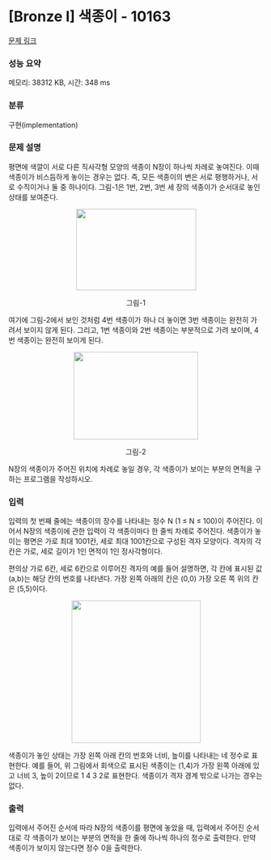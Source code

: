 # [Bronze I] 색종이 - 10163 

[문제 링크](https://www.acmicpc.net/problem/10163) 

### 성능 요약

메모리: 38312 KB, 시간: 348 ms

### 분류

구현(implementation)

### 문제 설명

<p>평면에 색깔이 서로 다른 직사각형 모양의 색종이 N장이 하나씩 차례로 놓여진다. 이때 색종이가 비스듬하게 놓이는 경우는 없다. 즉, 모든 색종이의 변은 서로 평행하거나, 서로 수직이거나 둘 중 하나이다. 그림-1은 1번, 2번, 3번 세 장의 색종이가 순서대로 놓인 상태를 보여준다.</p>

<p style="text-align: center;"><img alt="" src="https://upload.acmicpc.net/35e4c6f0-a2b6-43ac-8667-86d3fc5acc78/-/preview/" style="width: 237px; height: 161px;"></p>

<p style="text-align: center;">그림-1</p>

<p>여기에 그림-2에서 보인 것처럼 4번 색종이가 하나 더 놓이면 3번 색종이는 완전히 가려서 보이지 않게 된다. 그리고, 1번 색종이와 2번 색종이는 부분적으로 가려 보이며, 4번 색종이는 완전히 보이게 된다.</p>

<p style="text-align: center;"><img alt="" src="https://upload.acmicpc.net/407be9a9-4f31-4fc1-be51-97231052dd72/-/preview/" style="width: 246px; height: 173px;"></p>

<p style="text-align: center;">그림-2</p>

<p>N장의 색종이가 주어진 위치에 차례로 놓일 경우, 각 색종이가 보이는 부분의 면적을 구하는 프로그램을 작성하시오. </p>

### 입력 

 <p>입력의 첫 번째 줄에는 색종이의 장수를 나타내는 정수 N (1 ≤ N ≤ 100)이 주어진다. 이어서 N장의 색종이에 관한 입력이 각 색종이마다 한 줄씩 차례로 주어진다. 색종이가 놓이는 평면은 가로 최대 1001칸, 세로 최대 1001칸으로 구성된 격자 모양이다. 격자의 각 칸은 가로, 세로 길이가 1인 면적이 1인 정사각형이다. </p>

<p>편의상 가로 6칸, 세로 6칸으로 이루어진 격자의 예를 들어 설명하면, 각 칸에 표시된 값 (a,b)는 해당 칸의 번호를 나타낸다. 가장 왼쪽 아래의 칸은 (0,0) 가장 오른 쪽 위의 칸은 (5,5)이다. </p>

<p style="text-align: center;"><img alt="" src="https://upload.acmicpc.net/0f0f2045-2ff6-4e2d-87ee-3026d3ba7f68/-/preview/" style="width: 255px; height: 282px;"></p>

<p>색종이가 놓인 상태는 가장 왼쪽 아래 칸의 번호와 너비, 높이를 나타내는 네 정수로 표현한다. 예를 들어, 위 그림에서 회색으로 표시된 색종이는 (1,4)가 가장 왼쪽 아래에 있고 너비 3, 높이 2이므로 1 4 3 2로 표현한다. 색종이가 격자 경계 밖으로 나가는 경우는 없다. </p>

### 출력 

 <p>입력에서 주어진 순서에 따라 N장의 색종이를 평면에 놓았을 때, 입력에서 주어진 순서대로 각 색종이가 보이는 부분의 면적을 한 줄에 하나씩 하나의 정수로 출력한다. 만약 색종이가 보이지 않는다면 정수 0을 출력한다. </p>

